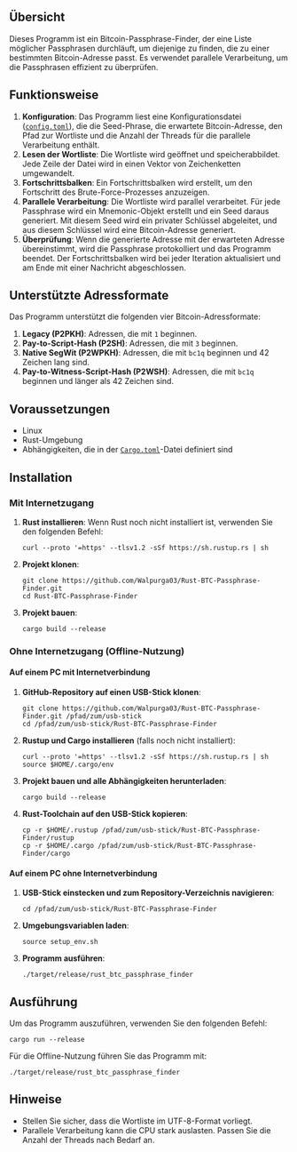 ## Übersicht
Dieses Programm ist ein Bitcoin-Passphrase-Finder, der eine Liste möglicher Passphrasen durchläuft, um diejenige zu finden, die zu einer bestimmten Bitcoin-Adresse passt. Es verwendet parallele Verarbeitung, um die Passphrasen effizient zu überprüfen.

## Funktionsweise
1. **Konfiguration**: Das Programm liest eine Konfigurationsdatei ([`config.toml`](command:_github.copilot.openRelativePath?%5B%7B%22scheme%22%3A%22file%22%2C%22authority%22%3A%22%22%2C%22path%22%3A%22%2Fhome%2Flinux%2Fprojects%2Frust-btc-passphrase-finder%2Fconfig.toml%22%2C%22query%22%3A%22%22%2C%22fragment%22%3A%22%22%7D%2C%2200aeeb26-5c33-4a0d-a0da-e705caef91db%22%5D "/home/linux/projects/rust-btc-passphrase-finder/config.toml")), die die Seed-Phrase, die erwartete Bitcoin-Adresse, den Pfad zur Wortliste und die Anzahl der Threads für die parallele Verarbeitung enthält.
2. **Lesen der Wortliste**: Die Wortliste wird geöffnet und speicherabbildet. Jede Zeile der Datei wird in einen Vektor von Zeichenketten umgewandelt.
3. **Fortschrittsbalken**: Ein Fortschrittsbalken wird erstellt, um den Fortschritt des Brute-Force-Prozesses anzuzeigen.
4. **Parallele Verarbeitung**: Die Wortliste wird parallel verarbeitet. Für jede Passphrase wird ein Mnemonic-Objekt erstellt und ein Seed daraus generiert. Mit diesem Seed wird ein privater Schlüssel abgeleitet, und aus diesem Schlüssel wird eine Bitcoin-Adresse generiert.
5. **Überprüfung**: Wenn die generierte Adresse mit der erwarteten Adresse übereinstimmt, wird die Passphrase protokolliert und das Programm beendet. Der Fortschrittsbalken wird bei jeder Iteration aktualisiert und am Ende mit einer Nachricht abgeschlossen.

## Unterstützte Adressformate
Das Programm unterstützt die folgenden vier Bitcoin-Adressformate:
1. **Legacy (P2PKH)**: Adressen, die mit `1` beginnen.
2. **Pay-to-Script-Hash (P2SH)**: Adressen, die mit `3` beginnen.
3. **Native SegWit (P2WPKH)**: Adressen, die mit `bc1q` beginnen und 42 Zeichen lang sind.
4. **Pay-to-Witness-Script-Hash (P2WSH)**: Adressen, die mit `bc1q` beginnen und länger als 42 Zeichen sind.

## Voraussetzungen
- Linux
- Rust-Umgebung
- Abhängigkeiten, die in der [`Cargo.toml`](command:_github.copilot.openRelativePath?%5B%7B%22scheme%22%3A%22file%22%2C%22authority%22%3A%22%22%2C%22path%22%3A%22%2Fhome%2Flinux%2Fprojects%2Frust-btc-passphrase-finder%2FCargo.toml%22%2C%22query%22%3A%22%22%2C%22fragment%22%3A%22%22%7D%2C%2200aeeb26-5c33-4a0d-a0da-e705caef91db%22%5D "/home/linux/projects/rust-btc-passphrase-finder/Cargo.toml")-Datei definiert sind

## Installation
### Mit Internetzugang
1. **Rust installieren**: Wenn Rust noch nicht installiert ist, verwenden Sie den folgenden Befehl:
   ```
   curl --proto '=https' --tlsv1.2 -sSf https://sh.rustup.rs | sh
   ```
2. **Projekt klonen**:
   ```
   git clone https://github.com/Walpurga03/Rust-BTC-Passphrase-Finder.git
   cd Rust-BTC-Passphrase-Finder
   ```
3. **Projekt bauen**:
   ```
   cargo build --release
   ```

### Ohne Internetzugang (Offline-Nutzung)
#### Auf einem PC mit Internetverbindung
1. **GitHub-Repository auf einen USB-Stick klonen**:
   ```
   git clone https://github.com/Walpurga03/Rust-BTC-Passphrase-Finder.git /pfad/zum/usb-stick
   cd /pfad/zum/usb-stick/Rust-BTC-Passphrase-Finder
   ```
2. **Rustup und Cargo installieren** (falls noch nicht installiert):
   ```
   curl --proto '=https' --tlsv1.2 -sSf https://sh.rustup.rs | sh
   source $HOME/.cargo/env
   ```
3. **Projekt bauen und alle Abhängigkeiten herunterladen**:
   ```
   cargo build --release
   ```
4. **Rust-Toolchain auf den USB-Stick kopieren**:
   ```
   cp -r $HOME/.rustup /pfad/zum/usb-stick/Rust-BTC-Passphrase-Finder/rustup
   cp -r $HOME/.cargo /pfad/zum/usb-stick/Rust-BTC-Passphrase-Finder/cargo
   ```

#### Auf einem PC ohne Internetverbindung
1. **USB-Stick einstecken und zum Repository-Verzeichnis navigieren**:
   ```
   cd /pfad/zum/usb-stick/Rust-BTC-Passphrase-Finder
   ```
2. **Umgebungsvariablen laden**:
   ```
   source setup_env.sh
   ```
3. **Programm ausführen**:
   ```
   ./target/release/rust_btc_passphrase_finder
   ```

## Ausführung
Um das Programm auszuführen, verwenden Sie den folgenden Befehl:
   ```
   cargo run --release 
   ```
Für die Offline-Nutzung führen Sie das Programm mit:
   ```
   ./target/release/rust_btc_passphrase_finder
   ```

## Hinweise
- Stellen Sie sicher, dass die Wortliste im UTF-8-Format vorliegt.
- Parallele Verarbeitung kann die CPU stark auslasten. Passen Sie die Anzahl der Threads nach Bedarf an.